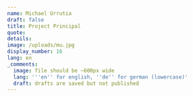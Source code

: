 ```yaml
---
name: Michael Urrutia
draft: false
title: Project Principal
quote:
details:
image: /uploads/mu.jpg
display_number: 16
lang: en
_comments:
  image: file should be ~600px wide
  lang: '''en'' for english, ''de'' for german (lowercase)'
  draft: drafts are saved but not published
---
```

